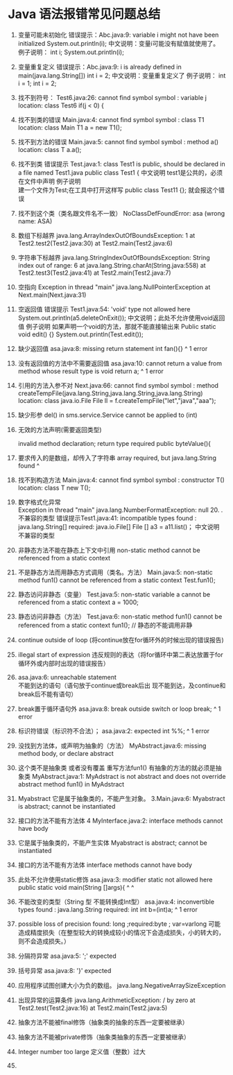 
# Java 语法报错常见问题总结

1. 变量可能未初始化
错误提示：Abc.java:9: variable i might not have been initialized
                System.out.println(i);
中文说明：变量i可能没有赋值就使用了。
例子说明：
int i;
 System.out.println(i);
 
2. 变量重复定义
错误提示：Abc.java:9: i is already defined in main(java.lang.String[])
                int i = 2;
中文说明：变量重复定义了
例子说明：
 int i = 1;
 int i = 2;

3. 找不到符号：
Test6.java:26: cannot find symbol
symbol  : variable j
location: class Test6
   if(j < 0) {
     
4. 找不到类的错误
Main.java:4: cannot find symbol
symbol  : class T1
location: class Main
  T1 a = new T1();

5. 找不到方法的错误
Main.java:5: cannot find symbol
symbol  : method a()
location: class T
  a.a();
  
6. 找不到类
错误提示 Test.java:1: class Test1 is public, should be declared in a file named Test1.java
public class Test1 {
中文说明  test1是公共的，必须在文件中声明
例子说明  
 建一个文件为Test;在工具中打开这样写  public class Test11 {}; 就会报这个错误
 
7. 找不到这个类（类名跟文件名不一致）
NoClassDefFoundError: asa (wrong name: ASA)

8. 数组下标越界
java.lang.ArrayIndexOutOfBoundsException: 1
        at Test2.test2(Test2.java:30)
        at Test2.main(Test2.java:6)

9. 字符串下标越界
java.lang.StringIndexOutOfBoundsException: String index out of range: 6
        at java.lang.String.charAt(String.java:558)
        at Test2.test3(Test2.java:41)
        at Test2.main(Test2.java:7)
        
10. 空指向
Exception in thread "main" java.lang.NullPointerException
        at Next.main(Next.java:31)

11. 空返回值
错误提示 Test1.java:54: 'void' type not allowed here
   System.out.println(a5.deleteOnExit());
中文说明；此处不允许使用void返回值
例子说明  如果声明一个void的方法，那就不能直接输出来
  Public static void edit() {}
System.out.println(Test.edit());

12. 缺少返回值
asa.java:8: missing return statement
 int fan(){}
                  ^
1 error

13. 没有返回值的方法中不需要返回值
asa.java:10: cannot return a value from method whose result type is void
   return a;
                        ^
1 error

14. 引用的方法入参不对
Next.java:66: cannot find symbol
symbol  : method createTempFile(java.lang.String,java.lang.String,java.lang.String)
location: class java.io.File
   File ll = f.createTempFile("let","java","aaa");

15. 缺少形参
 del() in sms.service.Service cannot be applied to (int)
 
16. 无效的方法声明(需要返回类型)
    
    invalid method declaration; return type required
            public byteValue(){
          
17. 要求传入的是数组，却传入了字符串
array required, but java.lang.String found
                    ^
18. 找不到构造方法
    Main.java:4: cannot find symbol
    symbol  : constructor T()
    location: class T
    new T();

19. 数字格式化异常                                                   
    Exception in thread "main" java.lang.NumberFormatException: null 20. .不兼容的类型
    错误提示Test1.java:41: incompatible types
    found   : java.lang.String[]
    required: java.io.File[]
    File [] a3 = a11.list()；
    中文说明 不兼容的类型
    
20. 非静态方法不能在静态上下文中引用
    non-static method cannot be referenced from a static context
  
21. 不是静态方法而用静态方式调用（类名。方法）
    Main.java:5: non-static method fun1() cannot be referenced from a static context
                           Test.fun1();

22. 静态访问非静态（变量）
    Test.java:5: non-static variable a cannot be referenced from a static context
        a = 1000; 
        
23. 静态访问非静态（方法）
    Test.java:6: non-static method fun1() cannot be referenced from a static context
            fun1();                    // 静态的不能调用非静   
            
24. continue outside of  loop   (将continue放在for循环外的时候出现的错误报告)

25. illegal start of expression  违反规则的表达（将for循环中第二表达放置于for循环外或内部时出现的错误报告）

26. asa.java:6: unreachable statement     
    不能到达的语句（语句放于continue或break后出
    现不能到达，及continue和break后不能有语句）

27. break置于循环语句外
    asa.java:8: break outside switch or loop
     break;
            ^
1 error

28. 标识符错误（标识符不合法）；
    asa.java:2: <identifier> expected
     int %%;
                ^
    1 error

29. 没找到方法体，或声明为抽象的（方法）
    MyAbstract.java:6: missing method body, or declare abstract

30. 这个类不是抽象类    或者没有覆盖  重写方法fun1()   有抽象的方法的就必须是抽象类
    MyAbstract.java:1: MyAdstract is not abstract and does not override abstract method fun1() in MyAdstract

31. Myabstract 它是属于抽象类的，不能产生对象。
    3.Main.java:6: Myabstract is abstract; cannot be instantiated

32. 接口的方法不能有方法体
    4  MyInterface.java:2: interface methods cannot have body

33. 它是属于抽象类的，不能产生实体
    Myabstract is abstract; cannot be instantiated

34. 接口的方法不能有方法体
    interface methods cannot have body

35. 此处不允许使用static修饰
    asa.java:3: modifier static not allowed here
     public static void main(String []args){
                               ^  ^
                               
36. 不能改变的类型（String 型 不能转换成Int型）
    asa.java:4: inconvertible types
    found   : java.lang.String
    required: int
      int b=(int)a;
                               ^
    1 error
    
37. possible loss of precision  found: long ;required:byte ; var=varlong  可能造成精度损失（在整型较大的转换成较小的情况下会造成损失，小的转大的，则不会造成损失。）

38. 分隔符异常
    asa.java:5: ';' expected
39. 括号异常
    asa.java:8: '}' expected
40. 应用程序试图创建大小为负的数组。
    java.lang.NegativeArraySizeException
41. 出现异常的运算条件
    java.lang.ArithmeticException: / by zero
            at Test2.test(Test2.java:16)
            at Test2.main(Test2.java:5)
42. 抽象方法不能被final修饰（抽象类的抽象的东西一定要被继承）
 
43. 抽象方法不能被private修饰（抽象类抽象的东西一定要被继承）
 
44. Integer number too large  定义值（整数）过大

45. 
